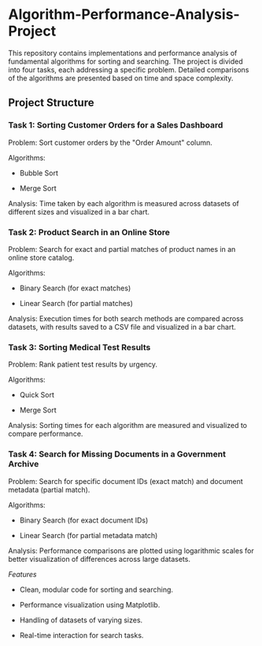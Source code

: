 # Algorithm-Performance-Analysis-Project
This repository contains implementations and performance analysis of fundamental algorithms for sorting and searching. The project is divided into four tasks, each addressing a specific problem. Detailed comparisons of the algorithms are presented based on time and space complexity.

## Project Structure
### Task 1: Sorting Customer Orders for a Sales Dashboard

Problem: Sort customer orders by the "Order Amount" column.

Algorithms:

- Bubble Sort

- Merge Sort

Analysis: Time taken by each algorithm is measured across datasets of different sizes and visualized in a bar chart.

### Task 2: Product Search in an Online Store

Problem: Search for exact and partial matches of product names in an online store catalog.

Algorithms:

- Binary Search (for exact matches)

- Linear Search (for partial matches)

Analysis: Execution times for both search methods are compared across datasets, with results saved to a CSV file and visualized in a bar chart.

### Task 3: Sorting Medical Test Results

Problem: Rank patient test results by urgency.

Algorithms:

- Quick Sort

- Merge Sort

Analysis: Sorting times for each algorithm are measured and visualized to compare performance.

### Task 4: Search for Missing Documents in a Government Archive

Problem: Search for specific document IDs (exact match) and document metadata (partial match).

Algorithms:

- Binary Search (for exact document IDs)

- Linear Search (for partial metadata match)

Analysis: Performance comparisons are plotted using logarithmic scales for better visualization of differences across large datasets.

_Features_

- Clean, modular code for sorting and searching.

- Performance visualization using Matplotlib.

- Handling of datasets of varying sizes.

- Real-time interaction for search tasks.
